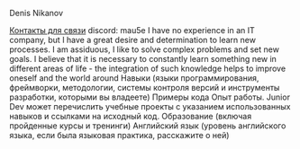 Denis Nikanov

[Контакты для связи](https://github.com/mebrian1)
discord: mau5e
I have no experience in an IT company, but I have a great desire and determination to learn new processes. I am assiduous, I like to solve complex problems and set new goals. I believe that it is necessary to constantly learn something new in different areas of life - the integration of such knowledge helps to improve oneself and the world around
Навыки (языки программирования, фреймворки, методологии, системы контроля версий и инструменты разработки, которыми вы владеете)
Примеры кода
Опыт работы. Junior Dev может перечислить учебные проекты с указанием использованных навыков и ссылками на исходный код.
Образование (включая пройденные курсы и тренинги)
Английский язык (уровень английского языка, если была языковая практика, расскажите о ней)